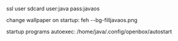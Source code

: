 ssl user sdcard user:java pass:javaos

change wallpaper on startup: feh --bg-filljavaos.png

startup programs autoexec: /home/java/.config/openbox/autostart

